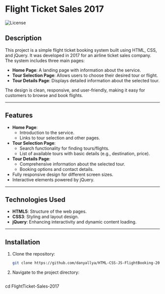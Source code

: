 # Flight Ticket Sales 2017

![License](https://img.shields.io/badge/license-MIT-blue.svg)

## Description
This project is a simple flight ticket booking system built using HTML, CSS, and jQuery. It was developed in 2017 for an airline ticket sales company. The system includes three main pages:
- **Home Page**: A landing page with information about the service.
- **Tour Selection Page**: Allows users to choose their desired tour or flight.
- **Tour Details Page**: Displays detailed information about the selected tour.

The design is clean, responsive, and user-friendly, making it easy for customers to browse and book flights.

---

## Features
- **Home Page**:
  - Introduction to the service.
  - Links to tour selection and other pages.
- **Tour Selection Page**:
  - Search functionality for finding tours/flights.
  - List of available tours with basic details (e.g., destination, price).
- **Tour Details Page**:
  - Comprehensive information about the selected tour.
  - Booking options and contact details.
- Fully responsive design for different screen sizes.
- Interactive elements powered by jQuery.

---

## Technologies Used
- **HTML5**: Structure of the web pages.
- **CSS3**: Styling and layout design.
- **jQuery**: Enhancing interactivity and dynamic content loading.

---

## Installation
1. Clone the repository:
   ```bash
   git clone https://github.com/danyallya/HTML-CSS-JS-FlightBooking-2017.git
   ```


2. Navigate to the project directory:

   ```bash
cd FlightTicket-Sales-2017
```
